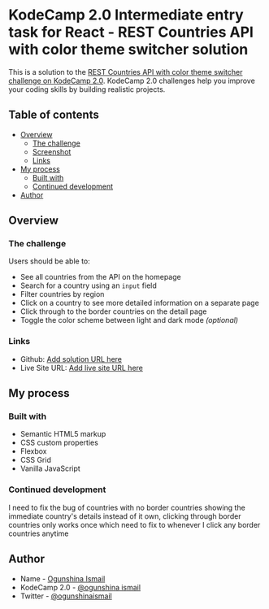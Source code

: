 # KodeCamp 2.0 Intermediate entry task for React - REST Countries API with color theme switcher solution

This is a solution to the [REST Countries API with color theme switcher challenge on KodeCamp 2.0](https://docs.google.com/document/d/1ES54_P-KWNxHcM1smRz2xu6MzG8IrENtXJXribAsbmY/edit). KodeCamp 2.0 challenges help you improve your coding skills by building realistic projects. 

## Table of contents

- [Overview](#overview)
  - [The challenge](#the-challenge)
  - [Screenshot](#screenshot)
  - [Links](#links)
- [My process](#my-process)
  - [Built with](#built-with)
  - [Continued development](#Continued-development)
- [Author](#author)


## Overview

### The challenge

Users should be able to:

- See all countries from the API on the homepage
- Search for a country using an `input` field
- Filter countries by region
- Click on a country to see more detailed information on a separate page
- Click through to the border countries on the detail page
- Toggle the color scheme between light and dark mode *(optional)*

### Links

- Github: [Add solution URL here](https://your-solution-url.com)
- Live Site URL: [Add live site URL here](https://your-live-site-url.com)

## My process

### Built with

- Semantic HTML5 markup
- CSS custom properties
- Flexbox
- CSS Grid
- Vanilla JavaScript

### Continued development

I need to fix the bug of countries with no border countries showing the immediate country's details instead of it own, clicking through border countries only works once which need to fix to whenever I click any border countries anytime

## Author

- Name - [Ogunshina Ismail]()
- KodeCamp 2.0 - [@ogunshina ismail](https://kodecamp20.slack.com/team/U035L9GHP0V)
- Twitter - [@ogunshinaismail](https://twitter.com/ogunshinaismail)
